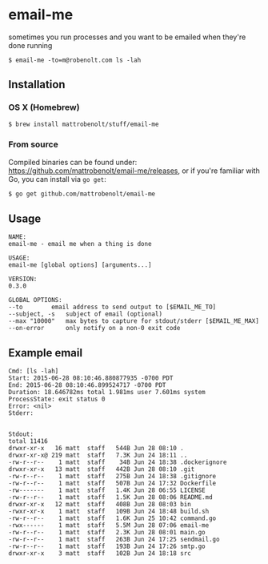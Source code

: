 # email-me

sometimes you run processes and you want to be emailed when they're done running

```
$ email-me -to=m@robenolt.com ls -lah
```

## Installation

### OS X (Homebrew)

```bash
$ brew install mattrobenolt/stuff/email-me
```

### From source

Compiled binaries can be found under: https://github.com/mattrobenolt/email-me/releases, or
if you're familiar with Go, you can install via `go get`:

```bash
$ go get github.com/mattrobenolt/email-me
```

## Usage

```
NAME:
email-me - email me when a thing is done

USAGE:
email-me [global options] [arguments...]

VERSION:
0.3.0

GLOBAL OPTIONS:
--to 		email address to send output to [$EMAIL_ME_TO]
--subject, -s 	subject of email (optional)
--max "10000"	max bytes to capture for stdout/stderr [$EMAIL_ME_MAX]
--on-error		only notify on a non-0 exit code
```

## Example email

```
Cmd: [ls -lah]
Start: 2015-06-28 08:10:46.880877935 -0700 PDT
End: 2015-06-28 08:10:46.899524717 -0700 PDT
Duration: 18.646782ms total 1.981ms user 7.601ms system
ProcessState: exit status 0
Error: <nil>
Stderr:


Stdout:
total 11416
drwxr-xr-x   16 matt  staff   544B Jun 28 08:10 .
drwxr-xr-x@ 219 matt  staff   7.3K Jun 24 18:11 ..
-rw-r--r--    1 matt  staff    34B Jun 24 18:38 .dockerignore
drwxr-xr-x   13 matt  staff   442B Jun 28 08:10 .git
-rw-r--r--    1 matt  staff   275B Jun 24 18:38 .gitignore
-rw-r--r--    1 matt  staff   507B Jun 24 17:32 Dockerfile
-rw-------    1 matt  staff   1.4K Jun 28 06:55 LICENSE
-rw-r--r--    1 matt  staff   1.5K Jun 28 08:06 README.md
drwxr-xr-x   12 matt  staff   408B Jun 28 08:03 bin
-rwxr-xr-x    1 matt  staff   109B Jun 24 18:48 build.sh
-rw-r--r--    1 matt  staff   1.6K Jun 25 10:42 command.go
-rwx------    1 matt  staff   5.5M Jun 28 07:06 email-me
-rw-r--r--    1 matt  staff   2.3K Jun 28 08:01 main.go
-rw-r--r--    1 matt  staff   263B Jun 24 17:25 sendmail.go
-rw-r--r--    1 matt  staff   193B Jun 24 17:26 smtp.go
drwxr-xr-x    3 matt  staff   102B Jun 24 18:18 src
```
